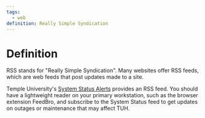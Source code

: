 ```yaml
---
tags:
  - web
definition: Really Simple Syndication
---
```

# Definition
RSS stands for "Really Simple Syndication". Many websites offer RSS feeds, which are web feeds that post updates made to a site. 

Temple University's [System Status Alerts](https://systemstatus.temple.edu/system/status) provides an RSS feed. You should have a lightweight reader on your primary workstation, such as the browser extension FeedBro, and subscribe to the System Status feed to get updates on outages or maintenance that may affect TUH. 
